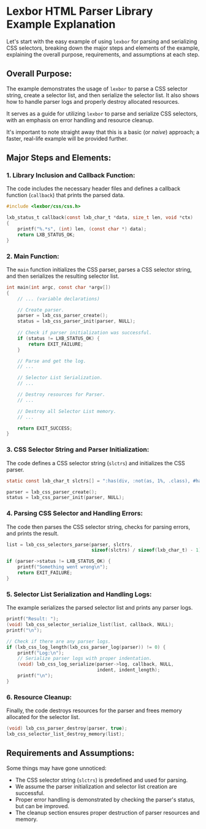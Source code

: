 # Lexbor HTML Parser Library Example Explanation

Let's start with the easy example of using `lexbor` for parsing and serializing
CSS selectors, breaking down the major steps and elements of the example,
explaining the overall purpose, requirements, and assumptions at each step.

## Overall Purpose:

The example demonstrates the usage of `lexbor` to parse a CSS selector string,
create a selector list, and then serialize the selector list. It also shows how
to handle parser logs and properly destroy allocated resources.

It serves as a guide for utilizing `lexbor` to parse and serialize CSS
selectors, with an emphasis on error handling and resource cleanup.

It's important to note straight away that this is a basic (or *naive*) approach;
a faster, real-life example will be provided further.

## Major Steps and Elements:

### 1. Library Inclusion and Callback Function:

The code includes the necessary header files and defines a callback function
(`callback`) that prints the parsed data.

```c
#include <lexbor/css/css.h>

lxb_status_t callback(const lxb_char_t *data, size_t len, void *ctx)
{
    printf("%.*s", (int) len, (const char *) data);
    return LXB_STATUS_OK;
}
```

### 2. Main Function:

The `main` function initializes the CSS parser, parses a CSS selector string,
and then serializes the resulting selector list.

```c
int main(int argc, const char *argv[])
{
    // ... (variable declarations)

    // Create parser.
    parser = lxb_css_parser_create();
    status = lxb_css_parser_init(parser, NULL);
    
    // Check if parser initialization was successful.
    if (status != LXB_STATUS_OK) {
        return EXIT_FAILURE;
    }

    // Parse and get the log.
    // ...

    // Selector List Serialization.
    // ...

    // Destroy resources for Parser.
    // ...

    // Destroy all Selector List memory.
    // ...

    return EXIT_SUCCESS;
}
```

### 3. CSS Selector String and Parser Initialization:

The code defines a CSS selector string (`slctrs`) and initializes the CSS
parser.

```c
static const lxb_char_t slctrs[] = ":has(div, :not(as, 1%, .class), #hash)";

parser = lxb_css_parser_create();
status = lxb_css_parser_init(parser, NULL);
```

### 4. Parsing CSS Selector and Handling Errors:

The code then parses the CSS selector string, checks for parsing errors, and
prints the result.

```c
list = lxb_css_selectors_parse(parser, slctrs,
                               sizeof(slctrs) / sizeof(lxb_char_t) - 1);

if (parser->status != LXB_STATUS_OK) {
    printf("Something went wrong\n");
    return EXIT_FAILURE;
}
```

### 5. Selector List Serialization and Handling Logs:

The example serializes the parsed selector list and prints any parser logs.

```c
printf("Result: ");
(void) lxb_css_selector_serialize_list(list, callback, NULL);
printf("\n");

// Check if there are any parser logs.
if (lxb_css_log_length(lxb_css_parser_log(parser)) != 0) {
    printf("Log:\n");
    // Serialize parser logs with proper indentation.
    (void) lxb_css_log_serialize(parser->log, callback, NULL,
                                 indent, indent_length);
    printf("\n");
}
```

### 6. Resource Cleanup:

Finally, the code destroys resources for the parser and frees memory allocated
for the selector list.

```c
(void) lxb_css_parser_destroy(parser, true);
lxb_css_selector_list_destroy_memory(list);
```

## Requirements and Assumptions:

Some things may have gone unnoticed:

- The CSS selector string (`slctrs`) is predefined and used for parsing.
- We assume the parser initialization and selector list creation are successful.
- Proper error handling is demonstrated by checking the parser's status,
  but can be improved.
- The cleanup section ensures proper destruction of parser resources and memory.
